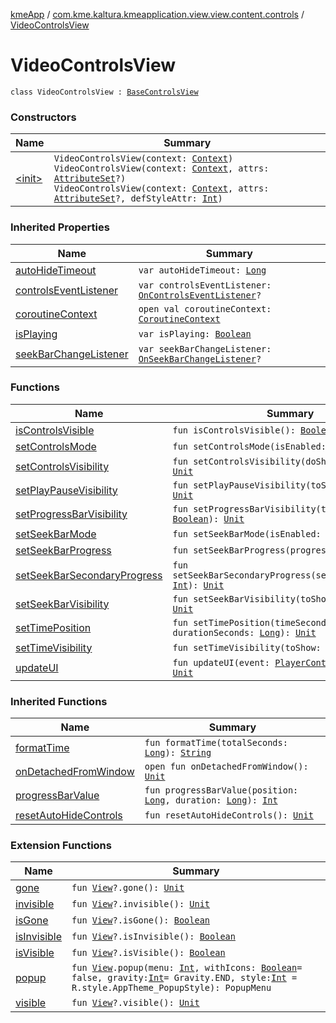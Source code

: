 [kmeApp](../../index.md) / [com.kme.kaltura.kmeapplication.view.view.content.controls](../index.md) / [VideoControlsView](./index.md)

# VideoControlsView

`class VideoControlsView : `[`BaseControlsView`](../-base-controls-view/index.md)

### Constructors

| Name | Summary |
|---|---|
| [&lt;init&gt;](-init-.md) | `VideoControlsView(context: `[`Context`](https://developer.android.com/reference/android/content/Context.html)`)`<br>`VideoControlsView(context: `[`Context`](https://developer.android.com/reference/android/content/Context.html)`, attrs: `[`AttributeSet`](https://developer.android.com/reference/android/util/AttributeSet.html)`?)`<br>`VideoControlsView(context: `[`Context`](https://developer.android.com/reference/android/content/Context.html)`, attrs: `[`AttributeSet`](https://developer.android.com/reference/android/util/AttributeSet.html)`?, defStyleAttr: `[`Int`](https://kotlinlang.org/api/latest/jvm/stdlib/kotlin/-int/index.html)`)` |

### Inherited Properties

| Name | Summary |
|---|---|
| [autoHideTimeout](../-base-controls-view/auto-hide-timeout.md) | `var autoHideTimeout: `[`Long`](https://kotlinlang.org/api/latest/jvm/stdlib/kotlin/-long/index.html) |
| [controlsEventListener](../-base-controls-view/controls-event-listener.md) | `var controlsEventListener: `[`OnControlsEventListener`](../-base-controls-view/-on-controls-event-listener/index.md)`?` |
| [coroutineContext](../-base-controls-view/coroutine-context.md) | `open val coroutineContext: `[`CoroutineContext`](https://kotlinlang.org/api/latest/jvm/stdlib/kotlin.coroutines/-coroutine-context/index.html) |
| [isPlaying](../-base-controls-view/is-playing.md) | `var isPlaying: `[`Boolean`](https://kotlinlang.org/api/latest/jvm/stdlib/kotlin/-boolean/index.html) |
| [seekBarChangeListener](../-base-controls-view/seek-bar-change-listener.md) | `var seekBarChangeListener: `[`OnSeekBarChangeListener`](../-base-controls-view/-on-seek-bar-change-listener/index.md)`?` |

### Functions

| Name | Summary |
|---|---|
| [isControlsVisible](is-controls-visible.md) | `fun isControlsVisible(): `[`Boolean`](https://kotlinlang.org/api/latest/jvm/stdlib/kotlin/-boolean/index.html) |
| [setControlsMode](set-controls-mode.md) | `fun setControlsMode(isEnabled: `[`Boolean`](https://kotlinlang.org/api/latest/jvm/stdlib/kotlin/-boolean/index.html)`): `[`Unit`](https://kotlinlang.org/api/latest/jvm/stdlib/kotlin/-unit/index.html) |
| [setControlsVisibility](set-controls-visibility.md) | `fun setControlsVisibility(doShow: `[`Boolean`](https://kotlinlang.org/api/latest/jvm/stdlib/kotlin/-boolean/index.html)`): `[`Unit`](https://kotlinlang.org/api/latest/jvm/stdlib/kotlin/-unit/index.html) |
| [setPlayPauseVisibility](set-play-pause-visibility.md) | `fun setPlayPauseVisibility(toShow: `[`Boolean`](https://kotlinlang.org/api/latest/jvm/stdlib/kotlin/-boolean/index.html)`): `[`Unit`](https://kotlinlang.org/api/latest/jvm/stdlib/kotlin/-unit/index.html) |
| [setProgressBarVisibility](set-progress-bar-visibility.md) | `fun setProgressBarVisibility(toShow: `[`Boolean`](https://kotlinlang.org/api/latest/jvm/stdlib/kotlin/-boolean/index.html)`): `[`Unit`](https://kotlinlang.org/api/latest/jvm/stdlib/kotlin/-unit/index.html) |
| [setSeekBarMode](set-seek-bar-mode.md) | `fun setSeekBarMode(isEnabled: `[`Boolean`](https://kotlinlang.org/api/latest/jvm/stdlib/kotlin/-boolean/index.html)`): `[`Unit`](https://kotlinlang.org/api/latest/jvm/stdlib/kotlin/-unit/index.html) |
| [setSeekBarProgress](set-seek-bar-progress.md) | `fun setSeekBarProgress(progress: `[`Int`](https://kotlinlang.org/api/latest/jvm/stdlib/kotlin/-int/index.html)`): `[`Unit`](https://kotlinlang.org/api/latest/jvm/stdlib/kotlin/-unit/index.html) |
| [setSeekBarSecondaryProgress](set-seek-bar-secondary-progress.md) | `fun setSeekBarSecondaryProgress(secondaryProgress: `[`Int`](https://kotlinlang.org/api/latest/jvm/stdlib/kotlin/-int/index.html)`): `[`Unit`](https://kotlinlang.org/api/latest/jvm/stdlib/kotlin/-unit/index.html) |
| [setSeekBarVisibility](set-seek-bar-visibility.md) | `fun setSeekBarVisibility(toShow: `[`Boolean`](https://kotlinlang.org/api/latest/jvm/stdlib/kotlin/-boolean/index.html)`): `[`Unit`](https://kotlinlang.org/api/latest/jvm/stdlib/kotlin/-unit/index.html) |
| [setTimePosition](set-time-position.md) | `fun setTimePosition(timeSeconds: `[`Long`](https://kotlinlang.org/api/latest/jvm/stdlib/kotlin/-long/index.html)`, durationSeconds: `[`Long`](https://kotlinlang.org/api/latest/jvm/stdlib/kotlin/-long/index.html)`): `[`Unit`](https://kotlinlang.org/api/latest/jvm/stdlib/kotlin/-unit/index.html) |
| [setTimeVisibility](set-time-visibility.md) | `fun setTimeVisibility(toShow: `[`Boolean`](https://kotlinlang.org/api/latest/jvm/stdlib/kotlin/-boolean/index.html)`): `[`Unit`](https://kotlinlang.org/api/latest/jvm/stdlib/kotlin/-unit/index.html) |
| [updateUI](update-u-i.md) | `fun updateUI(event: `[`PlayerControlsEvent`](../-player-controls-event/index.md)`): `[`Unit`](https://kotlinlang.org/api/latest/jvm/stdlib/kotlin/-unit/index.html) |

### Inherited Functions

| Name | Summary |
|---|---|
| [formatTime](../-base-controls-view/format-time.md) | `fun formatTime(totalSeconds: `[`Long`](https://kotlinlang.org/api/latest/jvm/stdlib/kotlin/-long/index.html)`): `[`String`](https://kotlinlang.org/api/latest/jvm/stdlib/kotlin/-string/index.html) |
| [onDetachedFromWindow](../-base-controls-view/on-detached-from-window.md) | `open fun onDetachedFromWindow(): `[`Unit`](https://kotlinlang.org/api/latest/jvm/stdlib/kotlin/-unit/index.html) |
| [progressBarValue](../-base-controls-view/progress-bar-value.md) | `fun progressBarValue(position: `[`Long`](https://kotlinlang.org/api/latest/jvm/stdlib/kotlin/-long/index.html)`, duration: `[`Long`](https://kotlinlang.org/api/latest/jvm/stdlib/kotlin/-long/index.html)`): `[`Int`](https://kotlinlang.org/api/latest/jvm/stdlib/kotlin/-int/index.html) |
| [resetAutoHideControls](../-base-controls-view/reset-auto-hide-controls.md) | `fun resetAutoHideControls(): `[`Unit`](https://kotlinlang.org/api/latest/jvm/stdlib/kotlin/-unit/index.html) |

### Extension Functions

| Name | Summary |
|---|---|
| [gone](../../com.kme.kaltura.kmeapplication.util.extensions/android.view.-view/gone.md) | `fun `[`View`](https://developer.android.com/reference/android/view/View.html)`?.gone(): `[`Unit`](https://kotlinlang.org/api/latest/jvm/stdlib/kotlin/-unit/index.html) |
| [invisible](../../com.kme.kaltura.kmeapplication.util.extensions/android.view.-view/invisible.md) | `fun `[`View`](https://developer.android.com/reference/android/view/View.html)`?.invisible(): `[`Unit`](https://kotlinlang.org/api/latest/jvm/stdlib/kotlin/-unit/index.html) |
| [isGone](../../com.kme.kaltura.kmeapplication.util.extensions/android.view.-view/is-gone.md) | `fun `[`View`](https://developer.android.com/reference/android/view/View.html)`?.isGone(): `[`Boolean`](https://kotlinlang.org/api/latest/jvm/stdlib/kotlin/-boolean/index.html) |
| [isInvisible](../../com.kme.kaltura.kmeapplication.util.extensions/android.view.-view/is-invisible.md) | `fun `[`View`](https://developer.android.com/reference/android/view/View.html)`?.isInvisible(): `[`Boolean`](https://kotlinlang.org/api/latest/jvm/stdlib/kotlin/-boolean/index.html) |
| [isVisible](../../com.kme.kaltura.kmeapplication.util.extensions/android.view.-view/is-visible.md) | `fun `[`View`](https://developer.android.com/reference/android/view/View.html)`?.isVisible(): `[`Boolean`](https://kotlinlang.org/api/latest/jvm/stdlib/kotlin/-boolean/index.html) |
| [popup](../../com.kme.kaltura.kmeapplication.util.extensions/android.view.-view/popup.md) | `fun `[`View`](https://developer.android.com/reference/android/view/View.html)`.popup(menu: `[`Int`](https://kotlinlang.org/api/latest/jvm/stdlib/kotlin/-int/index.html)`, withIcons: `[`Boolean`](https://kotlinlang.org/api/latest/jvm/stdlib/kotlin/-boolean/index.html)` = false, gravity: `[`Int`](https://kotlinlang.org/api/latest/jvm/stdlib/kotlin/-int/index.html)` = Gravity.END, style: `[`Int`](https://kotlinlang.org/api/latest/jvm/stdlib/kotlin/-int/index.html)` = R.style.AppTheme_PopupStyle): PopupMenu` |
| [visible](../../com.kme.kaltura.kmeapplication.util.extensions/android.view.-view/visible.md) | `fun `[`View`](https://developer.android.com/reference/android/view/View.html)`?.visible(): `[`Unit`](https://kotlinlang.org/api/latest/jvm/stdlib/kotlin/-unit/index.html) |
